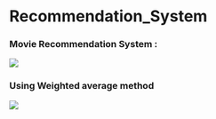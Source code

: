 # Recommendation_System

### Movie Recommendation System :

<img src="https://mk0analyticsindf35n9.kinstacdn.com/wp-content/uploads/2020/08/stars-movies-1200x670-1.jpg" />


### Using Weighted average method

<img src = https://miro.medium.com/max/736/1*fGziZl2Do-VyQXSCPq_Y2Q.png />



